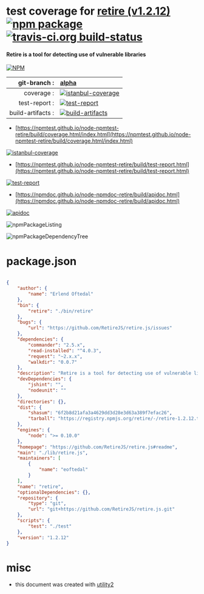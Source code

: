 # test coverage for  [retire (v1.2.12)](https://github.com/RetireJS/retire.js#readme)  [![npm package](https://img.shields.io/npm/v/npmtest-retire.svg?style=flat-square)](https://www.npmjs.org/package/npmtest-retire) [![travis-ci.org build-status](https://api.travis-ci.org/npmtest/node-npmtest-retire.svg)](https://travis-ci.org/npmtest/node-npmtest-retire)
#### Retire is a tool for detecting use of vulnerable libraries

[![NPM](https://nodei.co/npm/retire.png?downloads=true&downloadRank=true&stars=true)](https://www.npmjs.com/package/retire)

| git-branch : | [alpha](https://github.com/npmtest/node-npmtest-retire/tree/alpha)|
|--:|:--|
| coverage : | [![istanbul-coverage](https://npmtest.github.io/node-npmtest-retire/build/coverage.badge.svg)](https://npmtest.github.io/node-npmtest-retire/build/coverage.html/index.html)|
| test-report : | [![test-report](https://npmtest.github.io/node-npmtest-retire/build/test-report.badge.svg)](https://npmtest.github.io/node-npmtest-retire/build/test-report.html)|
| build-artifacts : | [![build-artifacts](https://npmtest.github.io/node-npmtest-retire/glyphicons_144_folder_open.png)](https://github.com/npmtest/node-npmtest-retire/tree/gh-pages/build)|

- [https://npmtest.github.io/node-npmtest-retire/build/coverage.html/index.html](https://npmtest.github.io/node-npmtest-retire/build/coverage.html/index.html)

[![istanbul-coverage](https://npmtest.github.io/node-npmtest-retire/build/screenCapture.buildCi.browser.%252Ftmp%252Fbuild%252Fcoverage.lib.html.png)](https://npmtest.github.io/node-npmtest-retire/build/coverage.html/index.html)

- [https://npmtest.github.io/node-npmtest-retire/build/test-report.html](https://npmtest.github.io/node-npmtest-retire/build/test-report.html)

[![test-report](https://npmtest.github.io/node-npmtest-retire/build/screenCapture.buildCi.browser.%252Ftmp%252Fbuild%252Ftest-report.html.png)](https://npmtest.github.io/node-npmtest-retire/build/test-report.html)

- [https://npmdoc.github.io/node-npmdoc-retire/build/apidoc.html](https://npmdoc.github.io/node-npmdoc-retire/build/apidoc.html)

[![apidoc](https://npmdoc.github.io/node-npmdoc-retire/build/screenCapture.buildCi.browser.%252Ftmp%252Fbuild%252Fapidoc.html.png)](https://npmdoc.github.io/node-npmdoc-retire/build/apidoc.html)

![npmPackageListing](https://npmtest.github.io/node-npmtest-retire/build/screenCapture.npmPackageListing.svg)

![npmPackageDependencyTree](https://npmtest.github.io/node-npmtest-retire/build/screenCapture.npmPackageDependencyTree.svg)



# package.json

```json

{
    "author": {
        "name": "Erlend Oftedal"
    },
    "bin": {
        "retire": "./bin/retire"
    },
    "bugs": {
        "url": "https://github.com/RetireJS/retire.js/issues"
    },
    "dependencies": {
        "commander": "2.5.x",
        "read-installed": "^4.0.3",
        "request": "~2.x.x",
        "walkdir": "0.0.7"
    },
    "description": "Retire is a tool for detecting use of vulnerable libraries",
    "devDependencies": {
        "jshint": "",
        "nodeunit": ""
    },
    "directories": {},
    "dist": {
        "shasum": "6f2b8d21afa3a4629dd3d28e3d63a389f7efac26",
        "tarball": "https://registry.npmjs.org/retire/-/retire-1.2.12.tgz"
    },
    "engines": {
        "node": ">= 0.10.0"
    },
    "homepage": "https://github.com/RetireJS/retire.js#readme",
    "main": "./lib/retire.js",
    "maintainers": [
        {
            "name": "eoftedal"
        }
    ],
    "name": "retire",
    "optionalDependencies": {},
    "repository": {
        "type": "git",
        "url": "git+https://github.com/RetireJS/retire.js.git"
    },
    "scripts": {
        "test": "./test"
    },
    "version": "1.2.12"
}
```



# misc
- this document was created with [utility2](https://github.com/kaizhu256/node-utility2)
